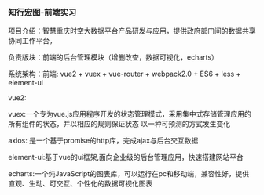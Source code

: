 ### 知行宏图-前端实习

项目介绍：智慧重庆时空大数据平台产品研发与应用，提供政府部门间的数据共享协同工作平台，

负责版块：前端的后台管理模块（增删改查，数据可视化，echarts）

系统架构：前端: vue2 + vuex + vue-router + webpack2.0 + ES6 + less + element-ui

vue2:

vuex:一个专为vue.js应用程序开发的状态管理模式，采用集中式存储管理应用的所有组件的状态，并以相应的规则保证状态 以一种可预测的方式发生变化

axios: 是一个基于promise的http库，完成ajax与后台交互数据

element-ui:基于vue的ui框架,面向企业级的后台管理应用，快速搭建网站平台

echarts:一个纯JavaScript的图表库，可以运行在pc和移动端，兼容性好，提供直观、生动、可交互、个性化的数据可视化图表



